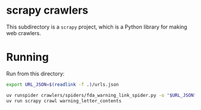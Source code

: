 # scrapy crawlers

This subdirectory is a `scrapy` project, which is a Python library
for making web crawlers.

# Running

Run from this directory:

```bash
export URL_JSON=$(readlink -f .)/urls.json

uv runspider crawlers/spiders/fda_warning_link_spider.py -o "$URL_JSON"
uv run scrapy crawl warning_letter_contents
```
